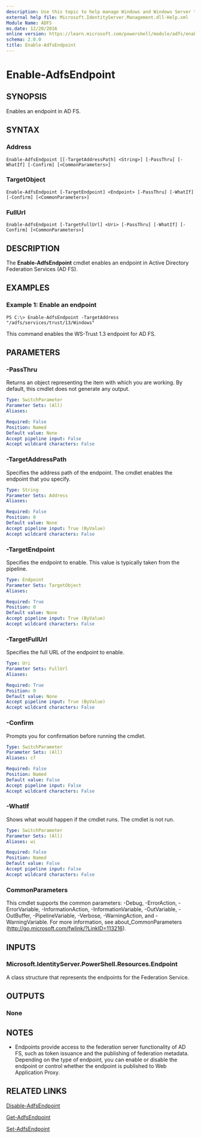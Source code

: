```yaml
---
description: Use this topic to help manage Windows and Windows Server technologies with Windows PowerShell.
external help file: Microsoft.IdentityServer.Management.dll-Help.xml
Module Name: ADFS
ms.date: 12/20/2016
online version: https://learn.microsoft.com/powershell/module/adfs/enable-adfsendpoint?view=windowsserver2016-ps&wt.mc_id=ps-gethelp
schema: 2.0.0
title: Enable-AdfsEndpoint
---
```


# Enable-AdfsEndpoint

## SYNOPSIS
Enables an endpoint in AD FS.

## SYNTAX

### Address
```
Enable-AdfsEndpoint [[-TargetAddressPath] <String>] [-PassThru] [-WhatIf] [-Confirm] [<CommonParameters>]
```

### TargetObject
```
Enable-AdfsEndpoint [-TargetEndpoint] <Endpoint> [-PassThru] [-WhatIf] [-Confirm] [<CommonParameters>]
```

### FullUrl
```
Enable-AdfsEndpoint [-TargetFullUrl] <Uri> [-PassThru] [-WhatIf] [-Confirm] [<CommonParameters>]
```

## DESCRIPTION
The **Enable-AdfsEndpoint** cmdlet enables an endpoint in Active Directory Federation Services (AD FS).

## EXAMPLES

### Example 1: Enable an endpoint
```
PS C:\> Enable-AdfsEndpoint -TargetAddress "/adfs/services/trust/13/Windows"
```

This command enables the WS-Trust 1.3 endpoint for AD FS.

## PARAMETERS

### -PassThru
Returns an object representing the item with which you are working.
By default, this cmdlet does not generate any output.

```yaml
Type: SwitchParameter
Parameter Sets: (All)
Aliases: 

Required: False
Position: Named
Default value: None
Accept pipeline input: False
Accept wildcard characters: False
```

### -TargetAddressPath
Specifies the address path of the endpoint.
The cmdlet enables the endpoint that you specify.

```yaml
Type: String
Parameter Sets: Address
Aliases: 

Required: False
Position: 0
Default value: None
Accept pipeline input: True (ByValue)
Accept wildcard characters: False
```

### -TargetEndpoint
Specifies the endpoint to enable.
This value is typically taken from the pipeline.

```yaml
Type: Endpoint
Parameter Sets: TargetObject
Aliases: 

Required: True
Position: 0
Default value: None
Accept pipeline input: True (ByValue)
Accept wildcard characters: False
```

### -TargetFullUrl
Specifies the full URL of the endpoint to enable.

```yaml
Type: Uri
Parameter Sets: FullUrl
Aliases: 

Required: True
Position: 0
Default value: None
Accept pipeline input: True (ByValue)
Accept wildcard characters: False
```

### -Confirm
Prompts you for confirmation before running the cmdlet.

```yaml
Type: SwitchParameter
Parameter Sets: (All)
Aliases: cf

Required: False
Position: Named
Default value: False
Accept pipeline input: False
Accept wildcard characters: False
```

### -WhatIf
Shows what would happen if the cmdlet runs.
The cmdlet is not run.

```yaml
Type: SwitchParameter
Parameter Sets: (All)
Aliases: wi

Required: False
Position: Named
Default value: False
Accept pipeline input: False
Accept wildcard characters: False
```

### CommonParameters
This cmdlet supports the common parameters: -Debug, -ErrorAction, -ErrorVariable, -InformationAction, -InformationVariable, -OutVariable, -OutBuffer, -PipelineVariable, -Verbose, -WarningAction, and -WarningVariable. For more information, see about_CommonParameters (http://go.microsoft.com/fwlink/?LinkID=113216).

## INPUTS

### Microsoft.IdentityServer.PowerShell.Resources.Endpoint
A class structure that represents the endpoints for the Federation Service.

## OUTPUTS

### None

## NOTES
* Endpoints provide access to the federation server functionality of AD FS, such as token issuance and the publishing of federation metadata. Depending on the type of endpoint, you can enable or disable the endpoint or control whether the endpoint is published to Web Application Proxy.

## RELATED LINKS

[Disable-AdfsEndpoint](./Disable-AdfsEndpoint.md)

[Get-AdfsEndpoint](./Get-AdfsEndpoint.md)

[Set-AdfsEndpoint](./Set-AdfsEndpoint.md)

